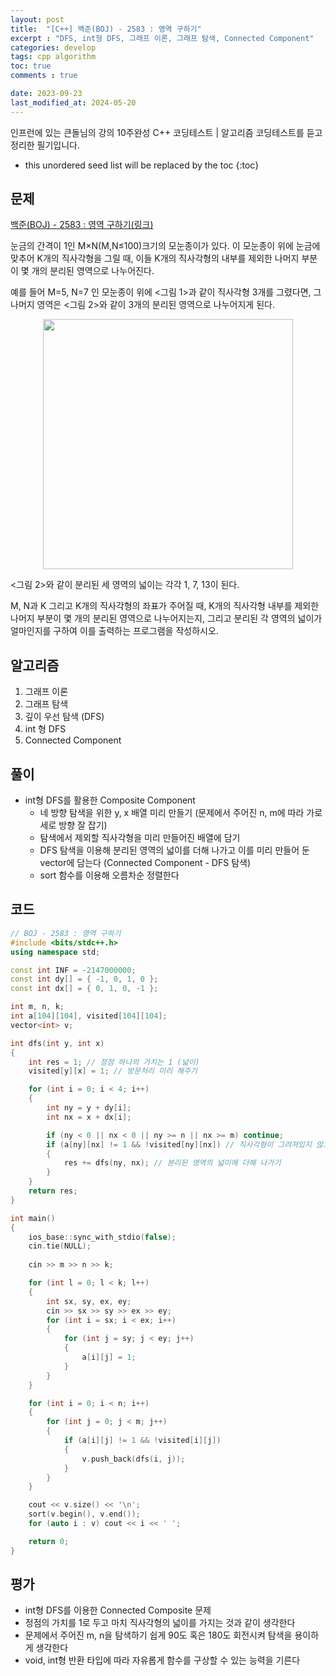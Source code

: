 ```yaml
---
layout: post
title:  "[C++] 백준(BOJ) - 2583 : 영역 구하기"
excerpt : "DFS, int형 DFS, 그래프 이론, 그래프 탐색, Connected Component"
categories: develop
tags: cpp algorithm
toc: true
comments : true

date: 2023-09-23
last_modified_at: 2024-05-20
---
```

> <span style="font-size: 80%">
인프런에 있는 큰돌님의 강의 10주완성 C++ 코딩테스트 | 알고리즘 코딩테스트를 듣고 정리한 필기입니다.</span>

<!--more-->

* this unordered seed list will be replaced by the toc
{:toc}

## 문제 

[백준(BOJ) - 2583 : 영역 구하기(링크)](https://www.acmicpc.net/problem/2583)

눈금의 간격이 1인 M×N(M,N≤100)크기의 모눈종이가 있다. 이 모눈종이 위에 눈금에 맞추어 K개의 직사각형을 그릴 때, 이들 K개의 직사각형의 내부를 제외한 나머지 부분이 몇 개의 분리된 영역으로 나누어진다.

예를 들어 M=5, N=7 인 모눈종이 위에 <그림 1>과 같이 직사각형 3개를 그렸다면, 그 나머지 영역은 <그림 2>와 같이 3개의 분리된 영역으로 나누어지게 된다.

<p align = "center">
    <img src = "https://onlinejudgeimages.s3-ap-northeast-1.amazonaws.com/upload/images/zzJD2aQyF5Rm4IlOt.png" width = 400>
</p>

<그림 2>와 같이 분리된 세 영역의 넓이는 각각 1, 7, 13이 된다.

M, N과 K 그리고 K개의 직사각형의 좌표가 주어질 때, K개의 직사각형 내부를 제외한 나머지 부분이 몇 개의 분리된 영역으로 나누어지는지, 그리고 분리된 각 영역의 넓이가 얼마인지를 구하여 이를 출력하는 프로그램을 작성하시오.

## 알고리즘
1. 그래프 이론
2. 그래프 탐색
3. 깊이 우선 탐색 (DFS)
4. int 형 DFS
5. Connected Component

## 풀이
- int형 DFS를 활용한 Composite Component
    - 네 방향 탐색을 위한 y, x 배열 미리 만들기 (문제에서 주어진 n, m에 따라 가로 세로 방향 잘 잡기)
    - 탐색에서 제외할 직사각형을 미리 만들어진 배열에 담기
    - DFS 탐색을 이용해 분리된 영역의 넓이를 더해 나가고 이를 미리 만들어 둔 vector에 담는다 (Connected Component - DFS 탐색)
    - sort 함수를 이용해 오름차순 정렬한다

## 코드  

```cpp
// BOJ - 2583 : 영역 구하기
#include <bits/stdc++.h>
using namespace std;

const int INF = -2147000000;
const int dy[] = { -1, 0, 1, 0 };
const int dx[] = { 0, 1, 0, -1 };

int m, n, k;
int a[104][104], visited[104][104];
vector<int> v;

int dfs(int y, int x)
{
    int res = 1; // 정점 하나의 가치는 1 (넓이)
    visited[y][x] = 1; // 방문처리 미리 해주기

    for (int i = 0; i < 4; i++)
    {
        int ny = y + dy[i];
        int nx = x + dx[i];

        if (ny < 0 || nx < 0 || ny >= n || nx >= m) continue;
        if (a[ny][nx] != 1 && !visited[ny][nx]) // 직사각형이 그려져있지 않고, 방문한적이 없다면
        {
            res += dfs(ny, nx); // 분리된 영역의 넓이에 더해 나가기
        }
    }
    return res;
}

int main()
{
    ios_base::sync_with_stdio(false);
    cin.tie(NULL);
    
    cin >> m >> n >> k;

    for (int l = 0; l < k; l++)
    {
        int sx, sy, ex, ey;
        cin >> sx >> sy >> ex >> ey;
        for (int i = sx; i < ex; i++)
        {
            for (int j = sy; j < ey; j++)
            {
                a[i][j] = 1;
            }
        }
    }

    for (int i = 0; i < n; i++)
    {
        for (int j = 0; j < m; j++)
        {
            if (a[i][j] != 1 && !visited[i][j])
            {
                v.push_back(dfs(i, j));
            }
        }
    }

    cout << v.size() << '\n';
    sort(v.begin(), v.end());
    for (auto i : v) cout << i << ' ';

    return 0;
}
```

## 평가  
- int형 DFS를 이용한 Connected Composite 문제
- 정점의 가치를 1로 두고 마치 직사각형의 넓이를 가지는 것과 같이 생각한다
- 문제에서 주어진 m, n을 탐색하기 쉽게 90도 혹은 180도 회전시켜 탐색을 용이하게 생각한다
- void, int형 반환 타입에 따라 자유롭게 함수를 구상할 수 있는 능력을 기른다
